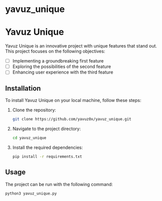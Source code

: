 # yavuz_unique
# Yavuz Unique

Yavuz Unique is an innovative project with unique features that stand out. This project focuses on the following objectives:

- [ ] Implementing a groundbreaking first feature
- [ ] Exploring the possibilities of the second feature
- [ ] Enhancing user experience with the third feature

## Installation

To install Yavuz Unique on your local machine, follow these steps:

1. Clone the repository:

    ```bash
    git clone https://github.com/yavuz0x/yavuz_unique.git
    ```

2. Navigate to the project directory:

    ```bash
    cd yavuz_unique
    ```

3. Install the required dependencies:

    ```bash
    pip install -r requirements.txt
    ```

## Usage

The project can be run with the following command:

```bash
python3 yavuz_unique.py
